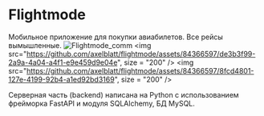 # Flightmode
Мобильное приложение для покупки авиабилетов. Все рейсы вымышленные.
![Flightmode_comm](https://github.com/axelblatt/flightmode/assets/84366597/3829e8b9-bc0d-4940-bfc0-cf8e42f8615d)
<img src="https://github.com/axelblatt/flightmode/assets/84366597/de3b3f99-2a9a-4a04-a4f1-e9e459d9e04e", size = "200" />
<img src="https://github.com/axelblatt/flightmode/assets/84366597/8fcd4801-127e-4199-92b4-a1ed92bd3169", size = "200" />

Серверная часть (backend) написана на Python с использованием фрейморка FastAPI и модуля SQLAlchemy, БД MySQL.

